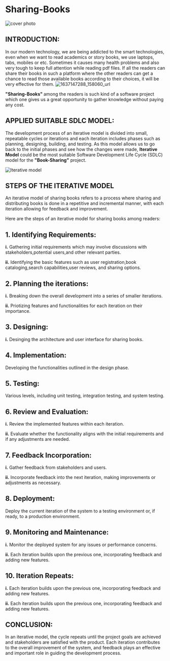 # Sharing-Books

![cover photo](https://github.com/SweetysimA/Sharing-Books/assets/154395785/d390442d-e8c8-4b07-8af1-ff27a60da1b7)

## INTRODUCTION:
In our modern technology, we are being addicted to the smart technologies, even when we want to read academics or story books, we use laptops, tabs, mobiles or etc. Sometimes it causes many health problems and also very tough to keep full attention while reading pdf files. If all the readers can share their books in such a platform where the other readers can get a chance to read those available books according to their choices, it will be very effective for them.
![1637147288_158060_url](https://github.com/SweetysimA/Sharing-Books/assets/154395785/a6d1bbb8-02de-474a-b62e-558aca76baaa)


<strong>"Sharing-Books" </strong> among the readers is such kind of a software project which one gives us a great opportunity to gather knowledge without paying any cost.

## APPLIED SUITABLE SDLC MODEL:
The development process of an iterative model is divided into small, repeatable cycles or iterations and each iteration includes phases such as planning, designing, building, and testing. As this model allows us to go back to the initial phases and see how the changes were made, <strong>Iterative Model</strong> could be the most suitable Software Development Life Cycle (SDLC) model for the <strong>"Book-Sharing"</strong> project. 

![Iterative model](https://github.com/SweetysimA/Sharing-Books/assets/154395785/ec33d059-776b-404f-8784-51dc8a5e9477)


## STEPS OF THE ITERATIVE MODEL

An iterative model of sharing books refers to a process where sharing and distributing books is done in a repetitive and incremental manner, with each iteration allowing for feedback and improvement. 

Here are the steps of an iterative model for sharing books among readers:

## 1. Identifying Requirements:

<strong>i.</strong> Gathering initial requirements which may involve discussions with stakeholders,potential users,and 
 other relevant parties.
     
<strong>ii.</strong> Identifying the basic features such as user registration,book cataloging,search capabilities,user 
reviews, and sharing options.

## 2. Planning the iterations:
    
<strong>i.</strong> Breaking down the overall development into a series of smaller iterations.

<strong>ii.</strong> Priotizing features and functionalities for each iteration on their importance.

## 3. Designing: 

<strong>i.</strong> Desinging the architecture and user interface for sharing books.

## 4. Implementation:
 Developing the functionalities outlined in the design phase.

## 5. Testing:
 Various levels, including unit testing, integration testing, and system testing.

## 6. Review and Evaluation:

<strong>i.</strong> Review the implemented features within each iteration.

<strong>ii.</strong> Evaluate whether the functionality aligns with the initial requirements and if any adjustments are needed.
   

## 7. Feedback Incorporation:

<strong>i.</strong> Gather feedback from stakeholders and users.

<strong>ii.</strong> Incorporate feedback into the next iteration, making improvements or adjustments as necessary.


## 8. Deployment:

Deploy the current iteration of the system to a testing environment or, if ready, to a production environment.


## 9. Monitoring and Maintenance:

<strong>i.</strong> Monitor the deployed system for any issues or performance concerns.

<strong>ii.</strong> Each iteration builds upon the previous one, incorporating feedback and adding new features.

## 10. Iteration Repeats:

<strong>i.</strong> Each iteration builds upon the previous one, incorporating feedback and adding new features.

<strong>ii.</strong> Each iteration builds upon the previous one, incorporating feedback and adding new features.


## CONCLUSION:

In an iterative model, the cycle repeats until the project goals are achieved and stakeholders are satisfied with the product. Each iteration contributes to the overall improvement of the system, and feedback plays an effective and important role in guiding the development process.







